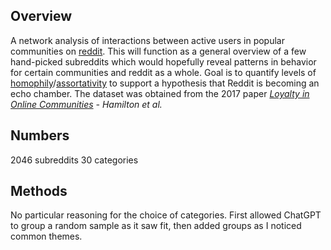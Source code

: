 ## Overview
A network analysis of interactions between active users in popular communities on [reddit](https://www.reddit.com/). This will function as a general overview of a few hand-picked subreddits which would hopefully reveal patterns in behavior for certain communities and reddit as a whole. Goal is to quantify levels of [homophily](https://en.wikipedia.org/wiki/Homophily)/[assortativity](https://en.wikipedia.org/wiki/Assortativity) to support a hypothesis that Reddit is becoming an echo chamber. The dataset was obtained from the 2017 paper <em>[Loyalty in Online Communities](https://www.cs.cornell.edu/~cristian/index_files/loyalty.pdf) - Hamilton et al.</em>

## Numbers
2046 subreddits
30 categories

## Methods
No particular reasoning for the choice of categories. First allowed ChatGPT to group a random sample as it saw fit, then added groups as I noticed common themes. 


